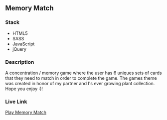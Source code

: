 ## Memory Match

### Stack
- HTML5
- SASS
- JavaScript
- jQuery

### Description

A concentration / memory game where the user has 6 uniques sets of cards that they need to match in order to complete the game. The games theme was created in honor of my partner and I's ever growing plant collection. Hope you enjoy :)!

### Live Link
 [Play Memory Match](https://alan-emartin.github.io/alanMartinProject03/)

